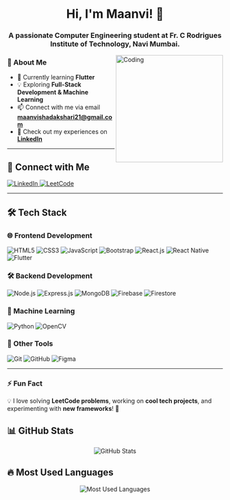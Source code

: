 <h1 align="center">Hi, I'm Maanvi! 👋</h1>
<h3 align="center">A passionate Computer Engineering student at Fr. C Rodrigues Institute of Technology, Navi Mumbai.</h3>

<img align="right" alt="Coding" width="250" src="https://media2.giphy.com/media/f6hnhHkks8bk4jwjh3/giphy.gif">

### 🚀 About Me  
- 🌱 Currently learning **Flutter**  
- 💡 Exploring **Full-Stack Development & Machine Learning**  
- 📫 Connect with me via email **maanvishadakshari21@gmail.com**  
- 📄 Check out my experiences on **[LinkedIn](https://www.linkedin.com/in/maanvi-shadakshari-5942b126a/)**  

---

## 🔗 Connect with Me  
<p align="left">
  <a href="https://www.linkedin.com/in/maanvi-shadakshari-5942b126a/" target="_blank">
    <img src="https://img.shields.io/badge/LinkedIn-%230A66C2.svg?style=for-the-badge&logo=linkedin&logoColor=white" alt="LinkedIn"/>
  </a>
  <a href="https://www.leetcode.com/maanvi21" target="_blank">
    <img src="https://img.shields.io/badge/LeetCode-%23FFA116.svg?style=for-the-badge&logo=leetcode&logoColor=black" alt="LeetCode"/>
  </a>
</p>

---

## 🛠️ Tech Stack  

### 🌐 Frontend Development  
<p align="left">
  <img src="https://img.shields.io/badge/HTML5-%23E34F26.svg?style=for-the-badge&logo=html5&logoColor=white" alt="HTML5"/>
  <img src="https://img.shields.io/badge/CSS3-%231572B6.svg?style=for-the-badge&logo=css3&logoColor=white" alt="CSS3"/>
  <img src="https://img.shields.io/badge/JavaScript-%23F7DF1E.svg?style=for-the-badge&logo=javascript&logoColor=black" alt="JavaScript"/>
  <img src="https://img.shields.io/badge/Bootstrap-%23563D7C.svg?style=for-the-badge&logo=bootstrap&logoColor=white" alt="Bootstrap"/>
  <img src="https://img.shields.io/badge/React.js-%2361DAFB.svg?style=for-the-badge&logo=react&logoColor=black" alt="React.js"/>
  <img src="https://img.shields.io/badge/React%20Native-%2361DAFB.svg?style=for-the-badge&logo=react&logoColor=black" alt="React Native"/>
  <img src="https://img.shields.io/badge/Flutter-%2302569B.svg?style=for-the-badge&logo=flutter&logoColor=white" alt="Flutter"/>
</p>

### 🛠 Backend Development  
<p align="left">
  <img src="https://img.shields.io/badge/Node.js-%23339933.svg?style=for-the-badge&logo=node.js&logoColor=white" alt="Node.js"/>
  <img src="https://img.shields.io/badge/Express.js-%23000000.svg?style=for-the-badge&logo=express&logoColor=white" alt="Express.js"/>
  <img src="https://img.shields.io/badge/MongoDB-%2347A248.svg?style=for-the-badge&logo=mongodb&logoColor=white" alt="MongoDB"/>
  <img src="https://img.shields.io/badge/Firebase-%23FFCA28.svg?style=for-the-badge&logo=firebase&logoColor=black" alt="Firebase"/>
  <img src="https://img.shields.io/badge/Firestore-%23FFCA28.svg?style=for-the-badge&logo=firebase&logoColor=black" alt="Firestore"/>
</p>

### 🤖 Machine Learning  
<p align="left">
  <img src="https://img.shields.io/badge/Python-%233776AB.svg?style=for-the-badge&logo=python&logoColor=white" alt="Python"/>
  <img src="https://img.shields.io/badge/OpenCV-%235C3EE8.svg?style=for-the-badge&logo=opencv&logoColor=white" alt="OpenCV"/>
</p>

### 🔧 Other Tools  
<p align="left">
  <img src="https://img.shields.io/badge/Git-%23F05032.svg?style=for-the-badge&logo=git&logoColor=white" alt="Git"/>
  <img src="https://img.shields.io/badge/GitHub-%23181717.svg?style=for-the-badge&logo=github&logoColor=white" alt="GitHub"/>
  <img src="https://img.shields.io/badge/Figma-%23F24E1E.svg?style=for-the-badge&logo=figma&logoColor=white" alt="Figma"/>
</p>

---

### ⚡ Fun Fact  
💡 I love solving **LeetCode problems**, working on **cool tech projects**, and experimenting with **new frameworks**! 🚀  

## 📊 GitHub Stats  

<p align="center">
  <img src="https://github-readme-stats.vercel.app/api?username=maanvi21&show_icons=true&theme=radical" alt="GitHub Stats" />
</p>

## 🔥 Most Used Languages  

<p align="center">
  <img src="https://github-readme-stats.vercel.app/api/top-langs/?username=maanvi21&layout=compact&theme=radical" alt="Most Used Languages" />
</p>
